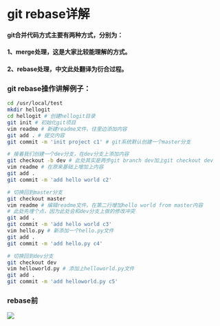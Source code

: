 # git rebase详解
#### git合并代码方式主要有两种方式，分别为：
#### 1、merge处理，这是大家比较能理解的方式。
#### 2、rebase处理，中文此处翻译为衍合过程。

### git rebase操作讲解例子：
```bash
cd /usr/local/test
mkdir hellogit
cd hellogit # 创建hellogit目录
git init # 初始化git项目
vim readme # 新建readme文件，往里边添加内容
git add . # 提交内容
git commit -m 'init project c1' # git系统默认创建一个master分支

# 接着我们创建一个dev分支，在dev分支上添加内容
git checkout -b dev # 此处其实是两步git branch dev加上git checkout dev
vim readme # 在原来基础上增加上内容
git add .
git commit -m 'add hello world c2'

# 切换回到master分支
git checkout master
vim readme # 编辑readme文件，在第二行增加hello world from master内容
# 此处先埋个点，因为此处会和dev分支上做的修改冲突
git add .
git commit -m 'add hello world c3'
vim hello.py # 新添加一个hello.py文件
git add .
git commit -m 'add hello.py c4'

# 切换回到dev分支
git checkout dev
vim helloworld.py # 添加上helloworld.py文件
git add .
git commit -m 'add helloworld.py c5'
```

### rebase前
![](https://cos.whatled.com/img/20190109135644.png)